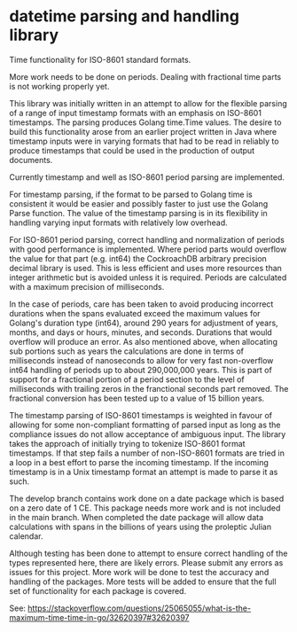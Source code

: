 # datetime parsing and handling library

Time functionality for ISO-8601 standard formats.

More work needs to be done on periods. Dealing with fractional time parts is not
working properly yet.

This library was initially written in an attempt to allow for the flexible
parsing of a range of input timestamp formats with an emphasis on ISO-8601
timestamps. The parsing produces Golang time.Time values. The desire to build
this functionality arose from an earlier project written in Java where timestamp
inputs were in varying formats that had to be read in reliably to produce
timestamps that could be used in the production of output documents.

Currently timestamp and well as ISO-8601 period parsing are implemented. 

For timestamp parsing, if the format to be parsed to Golang time is consistent
it would be easier and possibly faster to just use the Golang Parse function.
The value of the timestamp parsing is in its flexibility in handling varying
input formats with relatively low overhead.

For ISO-8601 period parsing, correct handling and normalization of periods with
good performance is implemented. Where period parts would overflow the value for
that part (e.g. int64) the CockroachDB arbitrary precision decimal library is
used. This is less efficient and uses more resources than integer arithmetic but
is avoided unless it is required. Periods are calculated with a maximum
precision of milliseconds.

In the case of periods, care has been taken to avoid producing incorrect
durations when the spans evaluated exceed the maximum values for Golang's
duration type (int64), around 290 years for adjustment of years, months, and
days or hours, minutes, and seconds. Durations that would overflow will produce
an error. As also mentioned above, when allocating sub portions such as years
the calculations are done in terms of milliseconds instead of nanoseconds to
allow for very fast non-overflow int64 handling of periods up to about
290,000,000 years.  This is part of support for a fractional portion of a period
section to the level of milliseconds with trailing zeros in the franctional
seconds part removed. The fractional conversion has been tested up to a value of
15 billion years.

The timestamp parsing of ISO-8601 timestamps is weighted in favour of allowing
for some non-compliant formatting of parsed input as long as the compliance
issues do not allow acceptance of ambiguous input. The library takes the
approach of initially trying to tokenize ISO-8601 format timestamps. If that
step fails a number of non-ISO-8601 formats are tried in a loop in a best effort
to parse the incoming timestamp. If the incoming timestamp is in a Unix
timestamp format an attempt is made to parse it as such.

The develop branch contains work done on a date package which is based on a zero
date of 1 CE. This package needs more work and is not included in the main
branch. When completed the date package will allow data calculations with spans
in the billions of years using the proleptic Julian calendar.

Although testing has been done to attempt to ensure correct handling of the
types represented here, there are likely errors. Please submit any errors as
issues for this project. More work will be done to test the accuracy and
handling of the packages. More tests will be added to ensure that the full set
of functionality for each package is covered.

See: https://stackoverflow.com/questions/25065055/what-is-the-maximum-time-time-in-go/32620397#32620397
